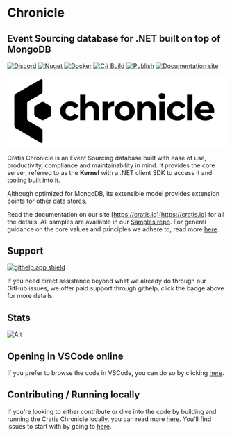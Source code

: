 # Chronicle

## Event Sourcing database for .NET built on top of MongoDB

[![Discord](https://img.shields.io/discord/1182595891576717413?label=Discord&logo=discord&color=7289da)](https://discord.gg/kt4AMpV8WV)
[![Nuget](https://img.shields.io/nuget/v/Cratis.Chronicle?logo=nuget)](http://nuget.org/packages/cratis.chronicle)
[![Docker](https://img.shields.io/docker/v/cratis/chronicle?label=Chronicle&logo=docker&sort=semver)](https://hub.docker.com/r/cratis/chronicle)
[![C# Build](https://github.com/cratis/Chronicle/actions/workflows/dotnet-build.yml/badge.svg)](https://github.com/Cratis/Chronicle/actions/workflows/dotnet-build.yml)
[![Publish](https://github.com/cratis/Chronicle/actions/workflows/publish.yml/badge.svg)](https://github.com/Cratis/Chronicle/actions/workflows/publish.yml)
[![Documentation site](https://github.com/Cratis/Documentation/actions/workflows/pages.yml/badge.svg)](https://github.com/Cratis/Documentation/actions/workflows/pages.yml)

<div align="center">
    <img src="full-logo.png">
</div>

Cratis Chronicle is an Event Sourcing database built with ease of use, productivity, compliance and maintainability in mind.
It provides the core server, referred to as the **Kernel** with a .NET client SDK to access it and tooling built into it.

Although optimized for MongoDB, its extensible model provides extension points for other data stores.

Read the documentation on our site [https://cratis.io](https://cratis.io) for all the details.
All samples are available in our [Samples repo](https://github.com/cratis/samples).
For general guidance on the core values and principles we adhere to, read more [here](https://github.com/Cratis/.github/blob/main/profile/README.md).

## Support

[![githelp.app shield](https://rbpwwcsvhmbmfiphokrm.supabase.co/storage/v1/object/public/public_resources/Badge2%20-%20round%20corners.svg?t=2023-12-11T13%3A11%3A05.524Z)](https://githelp.app/repos/cratis)

If you need direct assistance beyond what we already do through our GitHub issues, we offer paid support through githelp, click the badge above for more details.

## Stats

![Alt](https://repobeats.axiom.co/api/embed/5785d95f0b975264a07f625c7ddf5a4064ce4e66.svg "Repobeats analytics image")

## Opening in VSCode online

If you prefer to browse the code in VSCode, you can do so by clicking [here](https://vscode.dev/github/cratis/chronicle).

## Contributing / Running locally

If you're looking to either contribute or dive into the code by building and running the Cratis Chronicle locally,
you can read more [here](./Documentation/contributing/index.md). You'll find issues to start with by going to [here](https://github.com/cratis/chronicle/contribute).
